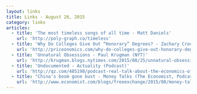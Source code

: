 ```yaml
---
layout: links
title: Links - August 26, 2015
category: links
articles:
  - title: 'The most timeless songs of all time - Matt Daniels'
    url: 'http://poly-graph.co/timeless'
  - title: 'Why Do Colleges Give Out “Honorary” Degrees? - Zachary Crockett (Pricenomics)'
    url: 'http://priceonomics.com/why-do-colleges-give-out-honorary-degrees/'
  - title: 'Unnatural Obsessions - Paul Krugman (NYT)'
    url: 'http://krugman.blogs.nytimes.com/2015/08/25/unnatural-obsessions/'
  - title: 'Undocumented - Actuality (Podcast)'
    url: 'http://qz.com/485198/podcast-real-talk-about-the-economics-of-us-immigration/'
  - title: "China's boom gone bust - Money Talks (The Economist, Podcast)"
    url: 'http://www.economist.com/blogs/freeexchange/2015/08/money-talks-2'
---
```


